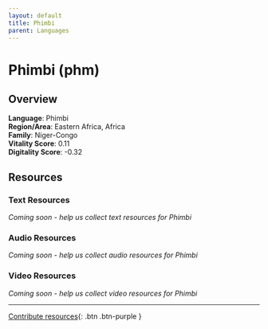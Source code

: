 ```yaml
---
layout: default
title: Phimbi
parent: Languages
---
```


# Phimbi (phm)

## Overview

**Language**: Phimbi  
**Region/Area**: Eastern Africa, Africa  
**Family**: Niger-Congo  
**Vitality Score**: 0.11  
**Digitality Score**: -0.32  

## Resources

### Text Resources
*Coming soon - help us collect text resources for Phimbi*

### Audio Resources
*Coming soon - help us collect audio resources for Phimbi*

### Video Resources
*Coming soon - help us collect video resources for Phimbi*

---

[Contribute resources](https://fairtrain.github.io/){: .btn .btn-purple }
